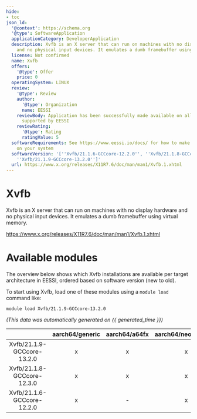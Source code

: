 ```yaml
---
hide:
- toc
json_ld:
  '@context': https://schema.org
  '@type': SoftwareApplication
  applicationCategory: DeveloperApplication
  description: Xvfb is an X server that can run on machines with no display hardware
    and no physical input devices. It emulates a dumb framebuffer using virtual memory.
  license: Not confirmed
  name: Xvfb
  offers:
    '@type': Offer
    price: 0
  operatingSystem: LINUX
  review:
    '@type': Review
    author:
      '@type': Organization
      name: EESSI
    reviewBody: Application has been successfully made available on all architectures
      supported by EESSI
    reviewRating:
      '@type': Rating
      ratingValue: 5
  softwareRequirements: See https://www.eessi.io/docs/ for how to make EESSI available
    on your system
  softwareVersion: '[''Xvfb/21.1.6-GCCcore-12.2.0'', ''Xvfb/21.1.8-GCCcore-12.3.0'',
    ''Xvfb/21.1.9-GCCcore-13.2.0'']'
  url: https://www.x.org/releases/X11R7.6/doc/man/man1/Xvfb.1.xhtml
---
```


Xvfb
====


Xvfb is an X server that can run on machines with no display hardware and no physical input devices. It emulates a dumb framebuffer using virtual memory.

https://www.x.org/releases/X11R7.6/doc/man/man1/Xvfb.1.xhtml
# Available modules


The overview below shows which Xvfb installations are available per target architecture in EESSI, ordered based on software version (new to old).

To start using Xvfb, load one of these modules using a `module load` command like:

```shell
module load Xvfb/21.1.9-GCCcore-13.2.0
```

*(This data was automatically generated on {{ generated_time }})*

| |aarch64/generic|aarch64/a64fx|aarch64/neoverse_n1|aarch64/neoverse_v1|aarch64/nvidia/grace|x86_64/generic|x86_64/amd/zen2|x86_64/amd/zen3|x86_64/amd/zen4|x86_64/intel/cascadelake|x86_64/intel/haswell|x86_64/intel/icelake|x86_64/intel/sapphirerapids|x86_64/intel/skylake_avx512|
| :---: | :---: | :---: | :---: | :---: | :---: | :---: | :---: | :---: | :---: | :---: | :---: | :---: | :---: | :---: |
|Xvfb/21.1.9-GCCcore-13.2.0|x|x|x|x|x|x|x|x|x|x|x|x|x|x|
|Xvfb/21.1.8-GCCcore-12.3.0|x|x|x|x|x|x|x|x|x|x|x|x|x|x|
|Xvfb/21.1.6-GCCcore-12.2.0|x|-|x|x|x|x|x|x|x|x|x|x|x|x|
